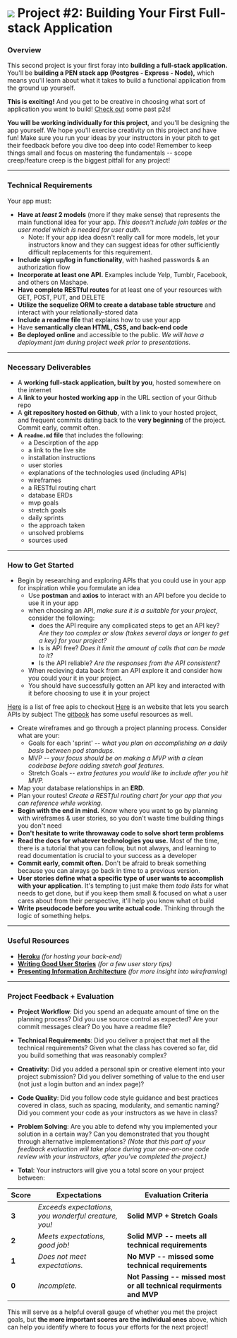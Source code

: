 # ![](https://ga-dash.s3.amazonaws.com/production/assets/logo-9f88ae6c9c3871690e33280fcf557f33.png) Project #2: Building Your First Full-stack Application

### Overview

This second project is your first foray into **building a full-stack application.** You'll be **building a PEN stack app (Postgres - Express - Node),** which means you'll learn about what it takes to build a functional application from the ground up yourself.

**This is exciting!** And you get to be creative in choosing what sort of application you want to build! [Check out](https://gawdiseattle.gitbook.io/wdi/11-projects/past-projects/project2) some past p2s!

**You will be working individually for this project**, and you'll be designing the app yourself. We hope you'll exercise creativity on this project and have fun! Make sure you run your ideas by your instructors in your pitch to get their feedback before you dive too deep into code! Remember to keep things small and focus on mastering the fundamentals -- scope creep/feature creep is the biggest pitfall for any project!

---

### Technical Requirements

Your app must:

* **Have at _least_ 2 models** (more if they make sense) that represents the main functional idea for your app. _This doesn't include join tables or the user model which is needed for user auth._
    * Note: If your app idea doesn't really call for more models, let your instructors know and they can suggest ideas for other sufficiently difficult replacements for this requirement.
* **Include sign up/log in functionality**, with hashed passwords & an authorization flow
* **Incorporate at least one API.** Examples include Yelp, Tumblr, Facebook, and others on Mashape.
* **Have complete RESTful routes** for at least one of your resources with GET, POST, PUT, and DELETE
* **Utilize the sequelize ORM to create a database table structure** and interact with your relationally-stored data
* **Include a readme file** that explains how to use your app
* Have **semantically clean HTML, CSS, and back-end code**
* **Be deployed online** and accessible to the public. _We will have a deployment jam during project week prior to presentations._

---

### Necessary Deliverables

* A **working full-stack application, built by you**, hosted somewhere on the internet
* A **link to your hosted working app** in the URL section of your Github repo
* A **git repository hosted on Github**, with a link to your hosted project,  and frequent commits dating back to the **very beginning** of the project. Commit early, commit often.
* **A ``readme.md`` file** that includes the following:
  * a Descirption of the app
  * a link to the live site
  * installation instructions
  * user stories
  * explanations of the technologies used (including APIs)  
  * wireframes
  * a RESTful routing chart 
  * database ERDs
  * mvp goals
  * stretch goals
  * daily sprints
  * the approach taken
  * unsolved problems
  * sources used 

---

### How to Get Started

* Begin by researching and exploring APIs that you could use in your app for inspiration while you formulate an idea
  * Use **postman** and **axios** to interact with an API before you decide to use it in your app
  * when choosing an API, _make sure it is a suitable for your project,_ consider the following:
    * does the API require any complicated steps to get an API key? _Are they too complex or slow (takes several days or longer to get a key) for your project?_
    * Is is API free? _Does it limit the amount of calls that can be made to it?_
    * Is the API reliable? _Are the responses from the API consistent?_
  * When recieving data back from an API explore it and consider how you could your it in your project.
  * You should have successfully gotten an API key and interacted with it before choosing to use it in your project 

[Here](https://github.com/public-apis/public-apis) is a list of free apis to checkout
[Here](https://www.programmableweb.com/) is an website that lets you search APIs by subject
The [gitbook](https://gawdiseattle.gitbook.io/wdi/12-resources/apis) has some useful resources as well.

* Create wireframes and go through a project planning process. Consider what are your:
    * Goals for each 'sprint' -- _what you plan on accomplishing on a daily basis between pod standups._
    * MVP -- _your focus should be on making a MVP with a clean codebase before adding stretch goal features._
    * Stretch Goals -- _extra features you would like to include after you hit MVP._
* Map your database relationships in an **ERD**.
* Plan your routes! _Create a RESTful routing chart for your app that you can reference while working._ 
* **Begin with the end in mind.** Know where you want to go by planning with wireframes & user stories, so you don't waste time building things you don't need
* **Don't hesitate to write throwaway code to solve short term problems**
* **Read the docs for whatever technologies you use.** Most of the time, there is a tutorial that you can follow, but not always, and learning to read documentation is crucial to your success as a developer
* **Commit early, commit often.** Don't be afraid to break something because you can always go back in time to a previous version.
* **User stories define what a specific type of user wants to accomplish with your application**. It's tempting to just make them _todo lists_ for what needs to get done, but if you keep them small & focused on what a user cares about from their perspective, it'll help you know what ot build
* **Write pseudocode before you write actual code.** Thinking through the logic of something helps.

---

### Useful Resources

* **[Heroku](http://www.heroku.com)** _(for hosting your back-end)_
* **[Writing Good User Stories](http://www.mariaemerson.com/user-stories/)** _(for a few user story tips)_
* **[Presenting Information Architecture](http://webstyleguide.com/wsg3/3-information-architecture/4-presenting-information.html)** _(for more insight into wireframing)_

---

### Project Feedback + Evaluation

* __Project Workflow__: Did you spend an adequate amount of time on the planning process? Did you use source control as expected? Are your commit messages clear? Do you have a readme file?

* __Technical Requirements__: Did you deliver a project that met all the technical requirements? Given what the class has covered so far, did you build something that was reasonably complex?

* __Creativity__: Did you added a personal spin or creative element into your project submission? Did you deliver something of value to the end user (not just a login button and an index page)?

* __Code Quality__: Did you follow code style guidance and best practices covered in class, such as spacing, modularity, and semantic naming? Did you comment your code as your instructors as we have in class?

* __Problem Solving__: Are you able to defend why you implemented your solution in a certain way? Can you demonstrated that you thought through alternative implementations? _(Note that this part of your feedback evaluation will take place during your one-on-one code review with your instructors, after you've completed the project.)_

* __Total__: Your instructors will give you a total score on your project between:

| Score | Expectations | Evaluation Criteria |
| ----- | ------------ | ------------------ |
| **3** | _Exceeds expectations, you wonderful creature, you!_ | **Solid MVP + Stretch Goals**
| **2** | _Meets expectations, good job!_ | **Solid MVP -- meets all technical requirements** 
| **1** | _Does not meet expectations._ | **No MVP -- missed some technical requirements**
| **0** | _Incomplete._ | **Not Passing -- missed most or all technical requirments and MVP**

 This will serve as a helpful overall gauge of whether you met the project goals, but __the more important scores are the individual ones__ above, which can help you identify where to focus your efforts for the next project!

